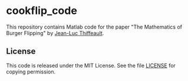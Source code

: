 # cookflip_code

This repository contains Matlab code for the paper "The Mathematics of
Burger Flipping" by [Jean-Luc Thiffeault][1].

## License

This code is released under the MIT License.  See the file
[LICENSE][2] for copying permission.

[1]: http://www.math.wisc.edu/~jeanluc/
[2]: http://github.com/jeanluct/cookflip_code/raw/main/LICENSE
